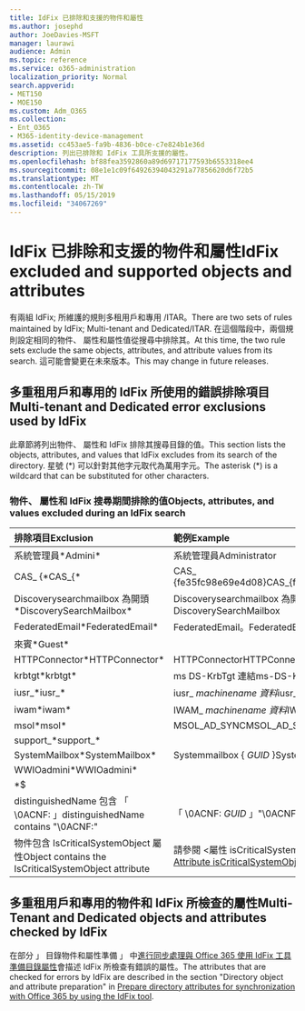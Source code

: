 ```yaml
---
title: IdFix 已排除和支援的物件和屬性
ms.author: josephd
author: JoeDavies-MSFT
manager: laurawi
audience: Admin
ms.topic: reference
ms.service: o365-administration
localization_priority: Normal
search.appverid:
- MET150
- MOE150
ms.custom: Adm_O365
ms.collection:
- Ent_O365
- M365-identity-device-management
ms.assetid: cc453ae5-fa9b-4836-b0ce-c7e824b1e36d
description: 列出已排除和 IdFix 工具所支援的屬性。
ms.openlocfilehash: bf88fea3592860a89d69717177593b6553318ee4
ms.sourcegitcommit: 08e1e1c09f64926394043291a77856620d6f72b5
ms.translationtype: MT
ms.contentlocale: zh-TW
ms.lasthandoff: 05/15/2019
ms.locfileid: "34067269"
---
```

# <a name="idfix-excluded-and-supported-objects-and-attributes"></a><span data-ttu-id="24620-103">IdFix 已排除和支援的物件和屬性</span><span class="sxs-lookup"><span data-stu-id="24620-103">IdFix excluded and supported objects and attributes</span></span>
<span data-ttu-id="24620-104">有兩組 IdFix; 所維護的規則多租用戶和專用 /ITAR。</span><span class="sxs-lookup"><span data-stu-id="24620-104">There are two sets of rules maintained by IdFix; Multi-tenant and Dedicated/ITAR.</span></span> <span data-ttu-id="24620-105">在這個階段中，兩個規則設定相同的物件、 屬性和屬性值從搜尋中排除其。</span><span class="sxs-lookup"><span data-stu-id="24620-105">At this time, the two rule sets exclude the same objects, attributes, and attribute values from its search.</span></span> <span data-ttu-id="24620-106">這可能會變更在未來版本。</span><span class="sxs-lookup"><span data-stu-id="24620-106">This may change in future releases.</span></span>
  
## <a name="multi-tenant-and-dedicated-error-exclusions-used-by-idfix"></a><span data-ttu-id="24620-107">多重租用戶和專用的 IdFix 所使用的錯誤排除項目</span><span class="sxs-lookup"><span data-stu-id="24620-107">Multi-tenant and Dedicated error exclusions used by IdFix</span></span>
<span data-ttu-id="24620-108">此章節將列出物件、 屬性和 IdFix 排除其搜尋目錄的值。</span><span class="sxs-lookup"><span data-stu-id="24620-108">This section lists the objects, attributes, and values that IdFix excludes from its search of the directory.</span></span> <span data-ttu-id="24620-109">星號 (\*) 可以針對其他字元取代為萬用字元。</span><span class="sxs-lookup"><span data-stu-id="24620-109">The asterisk (\*) is a wildcard that can be substituted for other characters.</span></span>
  
### <a name="objects-attributes-and-values-excluded-during-an-idfix-search"></a><span data-ttu-id="24620-110">物件、 屬性和 IdFix 搜尋期間排除的值</span><span class="sxs-lookup"><span data-stu-id="24620-110">Objects, attributes, and values excluded during an IdFix search</span></span>

|<span data-ttu-id="24620-111">**排除項目**</span><span class="sxs-lookup"><span data-stu-id="24620-111">**Exclusion**</span></span>|<span data-ttu-id="24620-112">**範例**</span><span class="sxs-lookup"><span data-stu-id="24620-112">**Example**</span></span>|
|:-----|:-----|
|<span data-ttu-id="24620-113">系統管理員\*</span><span class="sxs-lookup"><span data-stu-id="24620-113">Admini\*</span></span> |<span data-ttu-id="24620-114">系統管理員</span><span class="sxs-lookup"><span data-stu-id="24620-114">Administrator</span></span> |
|<span data-ttu-id="24620-115">CAS_ {\*</span><span class="sxs-lookup"><span data-stu-id="24620-115">CAS_{\*</span></span>  |<span data-ttu-id="24620-116">CAS_ {fe35fc98e69e4d08}</span><span class="sxs-lookup"><span data-stu-id="24620-116">CAS_{fe35fc98e69e4d08}</span></span> |
|<span data-ttu-id="24620-117">Discoverysearchmailbox 為開頭\*</span><span class="sxs-lookup"><span data-stu-id="24620-117">DiscoverySearchMailbox\*</span></span>  |<span data-ttu-id="24620-118">Discoverysearchmailbox 為開頭</span><span class="sxs-lookup"><span data-stu-id="24620-118">DiscoverySearchMailbox</span></span>  |
|<span data-ttu-id="24620-119">FederatedEmail\*</span><span class="sxs-lookup"><span data-stu-id="24620-119">FederatedEmail\*</span></span> |<span data-ttu-id="24620-120">FederatedEmail。</span><span class="sxs-lookup"><span data-stu-id="24620-120">FederatedEmail.</span></span> <span data-ttu-id="24620-121">*GUID*</span><span class="sxs-lookup"><span data-stu-id="24620-121">*GUID*</span></span> |
|<span data-ttu-id="24620-122">來賓\*</span><span class="sxs-lookup"><span data-stu-id="24620-122">Guest\*</span></span> ||
|<span data-ttu-id="24620-123">HTTPConnector\*</span><span class="sxs-lookup"><span data-stu-id="24620-123">HTTPConnector\*</span></span>  |<span data-ttu-id="24620-124">HTTPConnector</span><span class="sxs-lookup"><span data-stu-id="24620-124">HTTPConnector</span></span> |
|<span data-ttu-id="24620-125">krbtgt\*</span><span class="sxs-lookup"><span data-stu-id="24620-125">krbtgt\*</span></span> |<span data-ttu-id="24620-126">ms DS-KrbTgt 連結</span><span class="sxs-lookup"><span data-stu-id="24620-126">ms-DS-KrbTgt-Link</span></span> |
|<span data-ttu-id="24620-127">iusr_\*</span><span class="sxs-lookup"><span data-stu-id="24620-127">iusr_\*</span></span> |<span data-ttu-id="24620-128">iusr_ *machinename 資料*</span><span class="sxs-lookup"><span data-stu-id="24620-128">iusr_ *machinename*</span></span> |
|<span data-ttu-id="24620-129">iwam\*</span><span class="sxs-lookup"><span data-stu-id="24620-129">iwam\*</span></span>  |<span data-ttu-id="24620-130">IWAM_ *machinename 資料*</span><span class="sxs-lookup"><span data-stu-id="24620-130">IWAM_ *machinename*</span></span> |
|<span data-ttu-id="24620-131">msol\*</span><span class="sxs-lookup"><span data-stu-id="24620-131">msol\*</span></span> |<span data-ttu-id="24620-132">MSOL_AD_SYNC</span><span class="sxs-lookup"><span data-stu-id="24620-132">MSOL_AD_SYNC</span></span> |
|<span data-ttu-id="24620-133">support_\*</span><span class="sxs-lookup"><span data-stu-id="24620-133">support_\*</span></span> ||
|<span data-ttu-id="24620-134">SystemMailbox\*</span><span class="sxs-lookup"><span data-stu-id="24620-134">SystemMailbox\*</span></span> |<span data-ttu-id="24620-135">Systemmailbox { *GUID* }</span><span class="sxs-lookup"><span data-stu-id="24620-135">Systemmailbox{ *GUID*  }</span></span>|
|<span data-ttu-id="24620-136">WWIOadmini\*</span><span class="sxs-lookup"><span data-stu-id="24620-136">WWIOadmini\*</span></span>  ||
|\*$ ||
|<span data-ttu-id="24620-137">distinguishedName 包含 「 \0ACNF: 」</span><span class="sxs-lookup"><span data-stu-id="24620-137">distinguishedName contains "\0ACNF:"</span></span>|<span data-ttu-id="24620-138">「 \0ACNF: *GUID* 」</span><span class="sxs-lookup"><span data-stu-id="24620-138">"\0ACNF: *GUID*  "</span></span> |
|<span data-ttu-id="24620-139">物件包含 IsCriticalSystemObject 屬性</span><span class="sxs-lookup"><span data-stu-id="24620-139">Object contains the IsCriticalSystemObject attribute</span></span> |<span data-ttu-id="24620-140">請參閱 <<c0>屬性 isCriticalSystemObject。</span><span class="sxs-lookup"><span data-stu-id="24620-140">See [Attribute isCriticalSystemObject](https://go.microsoft.com/fwlink/p/?LinkId=401169).</span></span> |
   
## <a name="multi-tenant-and-dedicated-objects-and-attributes-checked-by-idfix"></a><span data-ttu-id="24620-141">多重租用戶和專用的物件和 IdFix 所檢查的屬性</span><span class="sxs-lookup"><span data-stu-id="24620-141">Multi-Tenant and Dedicated objects and attributes checked by IdFix</span></span>
<span data-ttu-id="24620-142">在部分 」 目錄物件和屬性準備 」 中[進行同步處理與 Office 365 使用 IdFix 工具準備目錄屬性](prepare-directory-attributes-for-synch-with-idfix.md)會描述 IdFix 所檢查有錯誤的屬性。</span><span class="sxs-lookup"><span data-stu-id="24620-142">The attributes that are checked for errors by IdFix are described in the section "Directory object and attribute preparation" in [Prepare directory attributes for synchronization with Office 365 by using the IdFix tool](prepare-directory-attributes-for-synch-with-idfix.md).</span></span>
  

